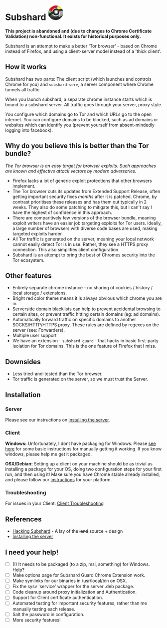 # Subshard <img src="https://github.com/twitchyliquid64/subshard/raw/master/packaging/deb/chromeball_google_chrome_poke_by_azerik92-d4c31vz.png" width="48">

**This project is abandoned and (due to changes to Chrome Certificate Validation) non-functional. It exists for historical purposes only.**

Subshard is an attempt to make a better 'Tor browser' - based on Chrome instead of Firefox, and using a client-server model instead of a 'thick client'.

## How it works

Subshard has two parts: The client script (which launches and controls Chrome for you) and `subshard-serv`, a server component where Chrome tunnels all traffic.

When you launch subshard, a separate chrome instance starts which is bound to a subshard server. All traffic goes through your server, proxy style.

You configure which domains go to Tor and which URLs go to the open internet. You can configure domains to be blocked, such as ad domains or websites which can identify you (prevent yourself from absent-mindedly logging into facebook).

## Why do you believe this is better than the Tor bundle?

_The Tor browser is an easy target for browser exploits. Such approaches are known and effective attack vectors by modern adversaries._

 * Firefox lacks a lot of generic exploit protections that other browsers implement.
 * The Tor browser cuts its updates from Extended Support Release, often getting important security fixes _months_ after it is patched. Chrome, by contrast prioritises these releases and has them out typically in 2 weeks. They also do some patching to mitigate this, but I can't say I have the highest of confidence in this approach.
 * There are comparitively few versions of the browser bundle, meaning exploit writers have an easier job targeting exploits for Tor users. Ideally, a large number of browsers with diverse code bases are used, making targeted exploits harder.
 * All Tor traffic is generated on the server, meaning your local network cannot easily detect Tor is in use. Rather, they see a HTTPS proxy connection. This also simplifies client configuration.
 * Subshard is an attempt to bring the best of Chromes security into the Tor ecosystem.

## Other features

 * Entirely separate chrome instance - no sharing of cookies / history / local storage / extensions.
 * Bright red color theme means it is always obvious which chrome you are in.
 * Serverside domain blacklists can help to prevent accidental browsing to certain sites, or prevent traffic hitting certain domains (eg: ad domains).
 * Automatically forward traffic on specific domains to another SOCKS/HTTP/HTTPS proxy. These rules are defined by regexes on the server (see: Forwarders).
 * Multiple user support
 * We have an extension - `subshard guard` - that hacks in basic first-party isolation for Tor domains. This is the one feature of Firefox that I miss.

## Downsides

 * Less tried-and-tested than the Tor browser.
 * Tor traffic is generated on the server, so we must trust the Server.

## Installation

### Server

Please see our instructions on [installing the server](https://github.com/twitchyliquid64/subshard/blob/master/server_install.MD).

### Client

__Windows:__ Unfortunately, I dont have packaging for Windows. Please [see here](https://github.com/twitchyliquid64/subshard/blob/master/windows_install.MD) for some basic instructions for manually getting it working. If you know windows, please help me get it packaged.

__OSX/Debian:__ Setting up a client on your machine should be as trivial as installing a package for your OS, doing two configuration steps for your first run, and then using it!
Make sure you have Chrome stable already installed, and please follow our [instructions](https://github.com/twitchyliquid64/subshard/blob/master/client_install.MD) for your platform.


### Troubleshooting

For issues in your Client: [Client Troubleshooting](https://github.com/twitchyliquid64/subshard/blob/master/troubleshooting.MD)

## References

 * [Hacking Subshard](https://github.com/twitchyliquid64/subshard/blob/master/hacking.MD) - A lay of the ~~land~~ source + design
 * [Installing the server](https://github.com/twitchyliquid64/subshard/blob/master/server_install.MD)

## I need your help!

 - [ ] (!) It needs to be packaged (to a zip, msi, something) for Windows. Help?
 - [ ] Make options page for Subshard Guard Chrome Extension work.
 - [ ] Make symlinks for our binaries in /usr/local/bin on OSX.
 - [ ] Fix the sysv 'service' wrapper for the server .deb package.
 - [ ] Code cleanup around proxy initialization and Authentication.
 - [ ] Support for Client certificate authentication.
 - [ ] Automated testing for important security features, rather than me manually testing each release.
 - [ ] Salt the password in configuration.
 - [ ] More security features!
